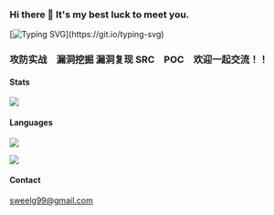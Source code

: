### Hi there 👋 It's my best luck to meet you.

[![Typing SVG](https://readme-typing-svg.demolab.com?font=Fira+Code&size=30&pause=2000&color=90F783&vCenter=true&width=1000&height=60&lines=I+don+not+konw+where+to+go%2Cbut+I+have+been+on+the+road.)](https://git.io/typing-svg)

### 攻防实战　漏洞挖掘 漏洞复现 SRC　POC　欢迎一起交流！！


#### Stats
![](https://github-readme-stats.vercel.app/api?username=Sweelg&show_icons=true&theme=dark&count_private=true)

#### Languages
![](https://github-readme-stats.vercel.app/api/top-langs/?username=Sweelg&theme=dark&layout=compact)

<img src="https://visitor-badge.glitch.me/badge?page_id=https://github.com/Sweelg&right_color=red" />

#### Contact
sweelg99@gmail.com
